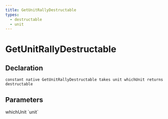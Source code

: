 ```yaml
---
title: GetUnitRallyDestructable
types:
  - destructable
  - unit
---
```


# GetUnitRallyDestructable

## Declaration

```
constant native GetUnitRallyDestructable takes unit whichUnit returns destructable
```

## Parameters
<dl>
  <dt>whichUnit `unit`</dt>
  <dd></dd>
</dl>